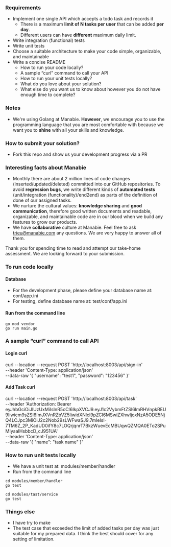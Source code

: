 ### Requirements

- Implement one single API which accepts a todo task and records it
  - There is a maximum **limit of N tasks per user** that can be added **per day**.
  - Different users can have **different** maximum daily limit.
- Write integration (functional) tests
- Write unit tests
- Choose a suitable architecture to make your code simple, organizable, and maintainable
- Write a concise README
  - How to run your code locally?
  - A sample “curl” command to call your API
  - How to run your unit tests locally?
  - What do you love about your solution?
  - What else do you want us to know about however you do not have enough time to complete?

### Notes

- We're using Golang at Manabie. **However**, we encourage you to use the programming language that you are most comfortable with because we want you to **shine** with all your skills and knowledge.

### How to submit your solution?

- Fork this repo and show us your development progress via a PR

### Interesting facts about Manabie

- Monthly there are about 2 million lines of code changes (inserted/updated/deleted) committed into our GitHub repositories. To avoid **regression bugs**, we write different kinds of **automated tests** (unit/integration (functionality)/end2end) as parts of the definition of done of our assigned tasks.
- We nurture the cultural values: **knowledge sharing** and **good communication**, therefore good written documents and readable, organizable, and maintainable code are in our blood when we build any features to grow our products.
- We have **collaborative** culture at Manabie. Feel free to ask trieu@manabie.com any questions. We are very happy to answer all of them.

Thank you for spending time to read and attempt our take-home assessment. We are looking forward to your submission.

### To run code locally
#### Database
- For the development phase, please define your database name at: conf/app.ini
- For testing, define database name at: test/conf/app.ini
#### Run from the command line
```shell
go mod vendor
go run main.go
```

### A sample “curl” command to call API
#### Login curl
curl --location --request POST 'http://localhost:8003/api/sign-in' \
--header 'Content-Type: application/json' \
--data-raw '{
"username": "test1",
"password": "123456"
}'
#### Add Task curl
curl --location --request POST 'http://localhost:8003/api/task' \
--header 'Authorization: Bearer eyJhbGciOiJIUzUxMiIsInR5cCI6IkpXVCJ9.eyJ1c2VybmFtZSI6ImRHVnpkREU9Iiwicm9sZSI6ImJXVnRZbVZ5IiwidXNlcl9pZCI6MSwiZXhwIjoxNzA5ODE5NjQ4LCJpc3MiOiJ2c2Nob29sLWFwaSJ9.7mIeIsI-7TM6Z_2P_KadUD0ifY8c7LOQrjqnrT7BkzWuevEcMBUqwQZMQA0ETo2SPuMIyaaIHsbbcD_cJ951UA' \
--header 'Content-Type: application/json' \
--data-raw '{
"name": "task name"
}'

### How to run unit tests locally
- We have a unit test at: modules/member/handler 
- Run from the command line
```
cd modules/member/handler
go test
```
```
cd modules/tast/service
go test
```

### Things else
- I have try to make 
- The test case that exceeded the limit of added tasks per day was just suitable for my prepared data. I think the best should cover for any setting of limitation.
